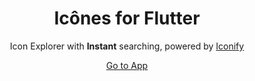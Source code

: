 <h1 align="center">Icônes for Flutter</h1>

<p align="center">Icon Explorer with <b>Instant</b> searching, powered by <a href="https://github.com/iconify/iconify" target="_blank">Iconify</a> </p>

<p align="center"><a href="https://icones.js.org">Go to App</a></p>
